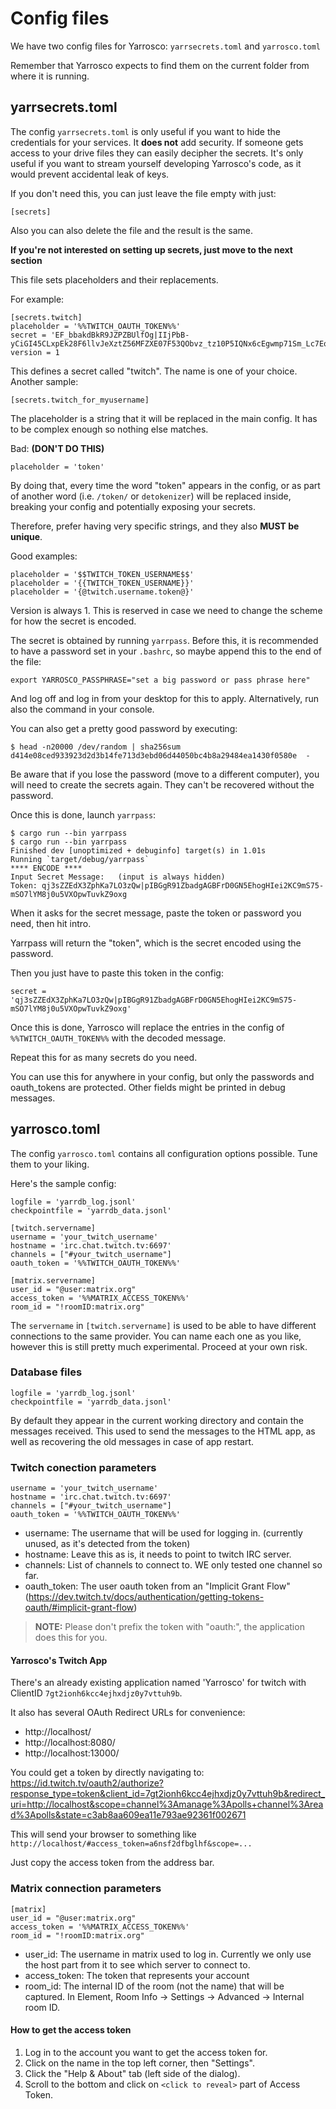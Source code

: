 Config files
============

We have two config files for Yarrosco: `yarrsecrets.toml` and `yarrosco.toml`

Remember that Yarrosco expects to find them on the current folder from where
it is running.

## yarrsecrets.toml

The config `yarrsecrets.toml` is only useful if you want to hide the 
credentials for your services. It **does not** add security. If someone gets
access to your drive files they can easily decipher the secrets. It's only 
useful if you want to stream yourself developing Yarrosco's code, as it would
prevent accidental leak of keys.

If you don't need this, you can just leave the file empty with just:

    [secrets]

Also you can also delete the file and the result is the same.

**If you're not interested on setting up secrets, just move to the next section**

This file sets placeholders and their replacements.

For example:

    [secrets.twitch]
    placeholder = '%%TWITCH_OAUTH_TOKEN%%'
    secret = 'EF_bbakdBkR9JZPZBUlfOg|IIjPbB-yCiGI45CLxpEk28F6llvJeXztZ56MFZXE07F53QObvz_tz10P5IQNx6cEgwmp71Sm_Lc7Eqalj0tKQAU'
    version = 1

This defines a secret called "twitch". The name is one of your choice. Another sample:

    [secrets.twitch_for_myusername]

The placeholder is a string that it will be replaced in the main config. It has to be complex enough so nothing else matches.

Bad: **(DON'T DO THIS)** 

    placeholder = 'token'

By doing that, every time the word "token" appears in the config, or as part of another word (i.e. `/token/` or `detokenizer`) will be replaced inside, breaking your config and potentially exposing your secrets.

Therefore, prefer having very specific strings, and they also **MUST be unique**.

Good examples:

    placeholder = '$$TWITCH_TOKEN_USERNAME$$'
    placeholder = '{{TWITCH_TOKEN_USERNAME}}'
    placeholder = '{@twitch.username.token@}'

Version is always 1. This is reserved in case we need to change the scheme for 
how the secret is encoded.

The secret is obtained by running `yarrpass`. Before this, it is recommended to 
have a password set in your `.bashrc`, so maybe append this to the end of the file:

    export YARROSCO_PASSPHRASE="set a big password or pass phrase here"

And log off and log in from your desktop for this to apply. Alternatively, run
also the command in your console.

You can also get a pretty good password by executing:

    $ head -n20000 /dev/random | sha256sum
    d414e08ced933923d2d3b14fe713d3ebd06d44050bc4b8a29484ea1430f0580e  -

Be aware that if you lose the password (move to a different computer), you will
need to create the secrets again. They can't be recovered without the password.

Once this is done, launch `yarrpass`:

    $ cargo run --bin yarrpass
    $ cargo run --bin yarrpass
    Finished dev [unoptimized + debuginfo] target(s) in 1.01s
    Running `target/debug/yarrpass`
    **** ENCODE ****
    Input Secret Message:   (input is always hidden)
    Token: qj3sZZEdX3ZphKa7LO3zQw|pIBGgR91ZbadgAGBFrD0GN5EhogHIei2KC9mS75-mSO7lYM8j0u5VXOpwTuvkZ9oxg

When it asks for the secret message, paste the token or password you need, then
hit intro.

Yarrpass will return the "token", which is the secret encoded using the password.

Then you just have to paste this token in the config:

    secret = 'qj3sZZEdX3ZphKa7LO3zQw|pIBGgR91ZbadgAGBFrD0GN5EhogHIei2KC9mS75-mSO7lYM8j0u5VXOpwTuvkZ9oxg'

Once this is done, Yarrosco will replace the entries in the config of `%%TWITCH_OAUTH_TOKEN%%` with the decoded message.

Repeat this for as many secrets do you need.

You can use this for anywhere in your config, but only the passwords and oauth_tokens are protected. Other fields might be printed in debug messages.

## yarrosco.toml

The config `yarrosco.toml` contains all configuration options possible. Tune
them to your liking.

Here's the sample config:
```
logfile = 'yarrdb_log.jsonl'
checkpointfile = 'yarrdb_data.jsonl'

[twitch.servername]
username = 'your_twitch_username'
hostname = 'irc.chat.twitch.tv:6697'
channels = ["#your_twitch_username"]
oauth_token = '%%TWITCH_OAUTH_TOKEN%%'

[matrix.servername]
user_id = "@user:matrix.org"
access_token = '%%MATRIX_ACCESS_TOKEN%%'
room_id = "!roomID:matrix.org"
```

The `servername` in `[twitch.servername]` is used to be able to have different
connections to the same provider. You can name each one as you like, however 
this is still pretty much experimental. Proceed at your own risk.

### Database files
    logfile = 'yarrdb_log.jsonl'
    checkpointfile = 'yarrdb_data.jsonl'

By default they appear in the current working directory and contain the messages
received. This used to send the messages to the HTML app, as well as recovering 
the old messages in case of app restart.

### Twitch conection parameters
    username = 'your_twitch_username'
    hostname = 'irc.chat.twitch.tv:6697'
    channels = ["#your_twitch_username"]
    oauth_token = '%%TWITCH_OAUTH_TOKEN%%'

* username: The username that will be used for logging in. (currently unused, as it's detected from the token)
* hostname: Leave this as is, it needs to point to twitch IRC server.
* channels: List of channels to connect to. WE only tested one channel so far.
* oauth_token: The user oauth token from an "Implicit Grant Flow" (https://dev.twitch.tv/docs/authentication/getting-tokens-oauth/#implicit-grant-flow) 

> **NOTE:** Please don't prefix the token with "oauth:", the application does this for you.

#### Yarrosco's Twitch App

There's an already existing application named 'Yarrosco' for twitch with ClientID `7gt2ionh6kcc4ejhxdjz0y7vttuh9b`.

It also has several OAuth Redirect URLs for convenience:
* http://localhost/
* http://localhost:8080/
* http://localhost:13000/

You could get a token by directly navigating to:
https://id.twitch.tv/oauth2/authorize?response_type=token&client_id=7gt2ionh6kcc4ejhxdjz0y7vttuh9b&redirect_uri=http://localhost&scope=channel%3Amanage%3Apolls+channel%3Aread%3Apolls&state=c3ab8aa609ea11e793ae92361f002671

This will send your browser to something like `http://localhost/#access_token=a6nsf2dfbglhf&scope=...`

Just copy the access token from the address bar.

### Matrix connection parameters
    [matrix]
    user_id = "@user:matrix.org"
    access_token = '%%MATRIX_ACCESS_TOKEN%%'
    room_id = "!roomID:matrix.org"

* user_id: The username in matrix used to log in. Currently we only use the host part from it to see which server to connect to.
* access_token: The token that represents your account
* room_id: The internal ID of the room (not the name) that will be captured. In Element, Room Info -> Settings -> Advanced -> Internal room ID.

#### How to get the access token

1. Log in to the account you want to get the access token for. 
2. Click on the name in the top left corner, then "Settings".
3. Click the "Help & About" tab (left side of the dialog).
4. Scroll to the bottom and click on `<click to reveal>` part of Access Token.
